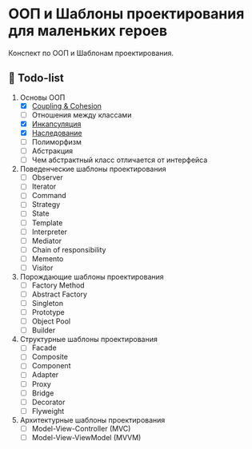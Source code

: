 # ООП и Шаблоны проектирования для маленьких героев

Конспект по ООП и Шаблонам проектирования. 

## 📃 Todo-list

1. Основы ООП
    - [x] [Coupling & Cohesion](ООП/01_02_Coupling_&_Cohesion.md)
    - [ ] Отношения между классами
    - [x] [Инкапсуляция](ООП/01_04_Инкапсуляция.md)
    - [x] [Наследование](ООП/01_05_Наследование.md)
    - [ ] Полиморфизм
    - [ ] Абстракция
    - [ ] Чем абстрактный класс отличается от интерфейса
2. Поведенческие шаблоны проектирования
    - [ ] Observer
    - [ ] Iterator
    - [ ] Command
    - [ ] Strategy
    - [ ] State
    - [ ] Template
    - [ ] Interpreter
    - [ ] Mediator
    - [ ] Chain of responsibility
    - [ ] Memento
    - [ ] Visitor
4. Порождающие шаблоны проектирования
    - [ ] Factory Method
    - [ ] Abstract Factory
    - [ ] Singleton
    - [ ] Prototype
    - [ ] Object Pool
    - [ ] Builder
6. Структурные шаблоны проектирования
    - [ ] Facade
    - [ ] Composite
    - [ ] Component
    - [ ] Adapter
    - [ ] Proxy
    - [ ] Bridge
    - [ ] Decorator
    - [ ] Flyweight
7. Архитектурные шаблоны проектирования
    - [ ] Model-View-Controller (MVC)
    - [ ] Model-View-ViewModel (MVVM)
